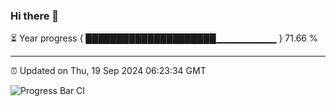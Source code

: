 ### Hi there 👋

⏳ Year progress { █████████████████████▁▁▁▁▁▁▁▁▁ } 71.66 %

---

⏰ Updated on Thu, 19 Sep 2024 06:23:34 GMT

![Progress Bar CI](https://github.com/liununu/liununu/workflows/Progress%20Bar%20CI/badge.svg)
